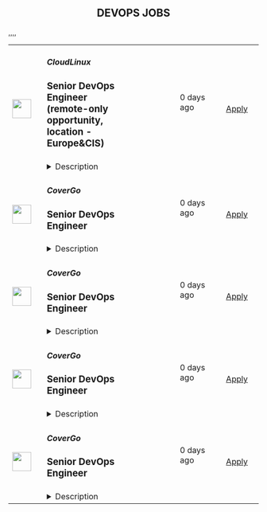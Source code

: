 <div align="center"><h2>DEVOPS JOBS</h2></div><table><tr>
                <td width="100" height="100" rowspan="2">
                    <img src="https://pbs.twimg.com/profile_images/696718028084482050/ymY3OEPk_400x400.png" width="38px" height="auto">
                </td>
                <td width="300">
                    <h5>CloudLinux</h5>
                    <h3>Senior DevOps Engineer (remote-only opportunity, location - Europe&CIS)</h3>
                </td>
                <td width="300">
                    <code></code>
                </td>
                <td width="200">
                <text>0 days ago</text>
                </td>
                <td width="100" rowspan="2">
                <a href="https://apply.workable.com/cloudlinux-1/j/5B2E9E7F04" align="right" target="_blank">Apply</a>
                </td>
            </tr>
            <tr>
                <td colspan="3">
                <details><summary>Description</summary>
                <p>We are looking for an <strong>DevOps Engineer</strong> to become a member of the CloudLinux infrastructure team. Our team is entrusted with a wide range of responsibilities, from managing access and providing compute resources and services to everyone in the company, to developing our own infrastructure projects and automations.</p><p><strong>This job is perfect for you if you:</strong></p><ul> <li>Have a solid foundation in Linux systems and networking</li> <li>Eager to expand your knowledge of new technologies</li> <li>Are able to independently learn about problems and troubleshoot them, eventually coming up with a solution</li> <li>Committed to helping people in resolving their issues.</li> <li>Passionate about topics like infrastructure, DevOps and system administration</li> </ul><p></p><h3>Requirements: </h3><p><strong>Responsibilities</strong></p><p>As a part of Infrastructure team you are responsible for effective tracking and timely resolution of tasks such as:</p><ul> <li>User management: onboarding/offboarding procedures and access management</li> <li>Server management: installing new and keeping track of existing production hosts on bare metal, public and private cloud.</li> <li>Managing DNS records, domain purchases, transfers or discontinuations.</li> <li>Security tasks: firewall configuration and regular OS updates.</li> <li>Monitoring and incident resolution: responding to incidents and ensuring minimal disruption to services.</li> <li>Create new services and integrate them in current infrastructure in alignment with the specifications provided by the development teams.</li> <li>Develop and implement CI/CD pipelines to automate routine administration tasks.</li> <li>Write and maintain documentation for services, tasks and procedures.</li> </ul><p><strong>Qualifications and Skills</strong></p><ul> <li>In-depth understanding of RHEL operating systems and its derivatives, including CentOS and AlmaLinux.</li> <li>Comprehensive knowledge of network fundamentals</li> <li>Experience with various compute environments, such as bare-metal servers, virtual machines, and containers.</li> <li>Good knowledge on how to monitor infrastructure components and services.</li> <li>Familiarity with Ansible and other configuration management tools.</li> <li>Proficiency in both spoken and written English, with the ability to produce clear and concise documentation.</li> <li>Eagerness to learn new concepts quickly for independent troubleshooting and issue resolution.</li> <li>Experience with at least one commercial cloud provider, such as AWS, Azure, or GCP.</li> <li>Familiarity with at least one common scripting language, such as Bash or Python.</li> <li>Experience with CI/CD tools like Gitlab or Jenkins.</li> <li>Familiarity with the Git version control system.</li> </ul><h3>Benefits: </h3><p><strong>What's in it for you?</strong></p><ul> <li>A focus on professional development; </li> <li>Interesting and challenging projects</li> <li>Flexible working hours</li> <li>Paid one month vacation per year and unlimited sick leave</li> <li>Medical insurance reimbursement</li> <li>Co-working and gym/sports reimbursement</li> <li>The opportunity to receive a reward for the most innovative idea that the company can patent</li> </ul><p><em>By applying for this position, you agree with </em><a href="https://cloudlinux.com/privacy-policy" rel="nofollow noreferrer noopener" class="external"><em>Cloudlinux Privacy Policy</em></a><em> and give us your consent to maintain and process your personal data with this respect. Please read our Privacy Policy for more information.</em></p>
                </details>
                </td>
            </tr>,<tr>
                <td width="100" height="100" rowspan="2">
                    <img src="https://pbs.twimg.com/profile_images/1382655628523364355/MWPIbbID_400x400.jpg" width="38px" height="auto">
                </td>
                <td width="300">
                    <h5>CoverGo</h5>
                    <h3>Senior DevOps Engineer</h3>
                </td>
                <td width="300">
                    <code></code>
                </td>
                <td width="200">
                <text>0 days ago</text>
                </td>
                <td width="100" rowspan="2">
                <a href="https://apply.workable.com/covergo/j/A7FF800EEE" align="right" target="_blank">Apply</a>
                </td>
            </tr>
            <tr>
                <td colspan="3">
                <details><summary>Description</summary>
                <p><strong>Top 3 Reasons To Join Us</strong></p><ul> <li>Competitive Salary</li> <li>100% Remote</li> <li>Working on the latest tech for the Insurtech Market Leader</li> </ul><p><strong>About Us</strong></p><p>At CoverGo, our mission is to empower all insurance companies to make insurance 100% digital and accessible to everyone.</p><ul> <li>We are a leading global no-code insurance platform for health, life, and P&amp;C</li> <li>We’re the winner of the Insurtech of the Year in all of Asia and other awards globally</li> <li>We work with insurance enterprise clients such as AXA, Bupa, MSIG, Dai-ichi, Bank of China Group Insurance, and many more</li> <li>We're an international, diverse team of over 120 people with 30 nationalities and team members working remotely from all over the world</li> <li>We are fully funded and backed by reputable VC funds and strategic institutional investors</li> <li>We have a global presence in Asia, EMEA and the Americas</li> <li>We’ve grown our annualized revenue by over 30x since January 2021</li> <li>We’re constantly working towards making CoverGo a workplace that you love coming to. We deeply believe that bringing together a diversity of thoughts, expressions, and perspectives is key to building the best culture for equally diverse communities all over the world</li> </ul><p><strong>About the Role</strong></p><p>As a Senior DevOps Engineer, you will leverage your extensive experience in software and systems engineering to lead the design and implementation of large-scale, fault-tolerant systems. You will play a crucial role in ensuring the reliability, availability, and scalability of both internal and external services, driving continuous improvement through automation and optimized infrastructure development.</p><p><strong>What You Will Do</strong></p><ul> <li>Designing and developing advanced automation solutions to eliminate manual processes and enhance system reliability.</li> <li>Managing complex distributed systems that dynamically adapt to various deployment models and evolving customer demands.</li> <li>Collaborating closely with cross-functional teams to integrate new technologies and improve system architecture.</li> <li>Leading efforts in system debugging, optimization, and proactive monitoring to maintain high performance and availability.</li> </ul><p><strong>What We Need</strong></p><ul> <li>Bachelor's degree in Computer Science, a related technical field, or equivalent practical experience.</li> <li>Minimum of 5 years of experience in DevOps or a related field.</li> <li>Extensive experience programming in multiple languages such as Python, Java, Go, etc.</li> <li>Strong knowledge of deploying and debugging applications on Kubernetes.</li> <li>Deep knowledge of Unix/Linux internals, networking concepts (routing, DNS, SDN), and cloud platforms (AWS, GCP, Azure).</li> <li>Proven track record in designing and deploying distributed systems at scale.</li> <li>Strong expertise in infrastructure-as-code tools (e.g., Terraform, Ansible) and container orchestration (e.g., Kubernetes).</li> <li>Ability to diagnose complex system issues and implement effective solutions.</li> </ul><p><strong>Preferred Qualifications</strong></p><ul> <li>Experience leading projects in system or network automation.</li> <li>Proficiency in CI/CD pipelines (e.g., GitHub Actions, FluxCD) and observability tools (e.g., Prometheus, Loki).</li> <li>Demonstrated ability to mentor and coach junior engineers.</li> <li>Innovative mindset with a proactive approach to shaping future technical strategies.</li> </ul><p><strong>Technologies You'll Work With</strong></p><ul> <li>Kubernetes: Custom Controllers, Advanced Deployment Strategies</li> <li>Cloud Platforms: AWS, GCP, Azure</li> <li>Infrastructure-as-Code: Terraform, Ansible</li> <li>Observability: Prometheus, Grafana, ELK Stack</li> <li>CI/CD: GitHub Actions, Jenkins</li> <li>Scripting: Python, Go, Bash</li> </ul><p><strong>Why You'll Love Working Here</strong></p><ul> <li>Fully Remote</li> <li>Flexible Leave</li> <li>International Environment</li> <li>Competitive renumeration package</li> <li>Performance Bonus</li> <li>Stock Options after 6 months</li> <li>Company activities and events</li> <li>Learning and development plan</li> <li>Remote work allowance</li> </ul><p><strong>CoverGo Company</strong><a href="https://www.youtube.com/watch?v=YI0ezLxvFvA" rel="nofollow noreferrer noopener" class="external"><strong> Video</strong></a></p><p>By submitting your application, you confirm that you have read, understood, and accepted the content of CoverGo’s <a href="https://apply.workable.com/covergo/gdpr_policy?lng=en" target="_blank" rel="nofollow noreferrer noopener" class="external">Privacy Notice</a> and you consent to the processing of your data as part of this application.</p><h3>Requirements: </h3><h3>Benefits: </h3>
                </details>
                </td>
            </tr>,<tr>
                <td width="100" height="100" rowspan="2">
                    <img src="https://pbs.twimg.com/profile_images/1382655628523364355/MWPIbbID_400x400.jpg" width="38px" height="auto">
                </td>
                <td width="300">
                    <h5>CoverGo</h5>
                    <h3>Senior DevOps Engineer</h3>
                </td>
                <td width="300">
                    <code></code>
                </td>
                <td width="200">
                <text>0 days ago</text>
                </td>
                <td width="100" rowspan="2">
                <a href="https://apply.workable.com/covergo/j/6EE1C14009" align="right" target="_blank">Apply</a>
                </td>
            </tr>
            <tr>
                <td colspan="3">
                <details><summary>Description</summary>
                <p><strong>Top 3 Reasons To Join Us</strong></p><ul> <li>Competitive Salary</li> <li>100% Remote</li> <li>Working on the latest tech for the Insurtech Market Leader</li> </ul><p><strong>About Us</strong></p><p>At CoverGo, our mission is to empower all insurance companies to make insurance 100% digital and accessible to everyone.</p><ul> <li>We are a leading global no-code insurance platform for health, life, and P&amp;C</li> <li>We’re the winner of the Insurtech of the Year in all of Asia and other awards globally</li> <li>We work with insurance enterprise clients such as AXA, Bupa, MSIG, Dai-ichi, Bank of China Group Insurance, and many more</li> <li>We're an international, diverse team of over 120 people with 30 nationalities and team members working remotely from all over the world</li> <li>We are fully funded and backed by reputable VC funds and strategic institutional investors</li> <li>We have a global presence in Asia, EMEA and the Americas</li> <li>We’ve grown our annualized revenue by over 30x since January 2021</li> <li>We’re constantly working towards making CoverGo a workplace that you love coming to. We deeply believe that bringing together a diversity of thoughts, expressions, and perspectives is key to building the best culture for equally diverse communities all over the world</li> </ul><p><strong>About the Role</strong></p><p>As a Senior DevOps Engineer, you will leverage your extensive experience in software and systems engineering to lead the design and implementation of large-scale, fault-tolerant systems. You will play a crucial role in ensuring the reliability, availability, and scalability of both internal and external services, driving continuous improvement through automation and optimized infrastructure development.</p><p><strong>What You Will Do</strong></p><ul> <li>Designing and developing advanced automation solutions to eliminate manual processes and enhance system reliability.</li> <li>Managing complex distributed systems that dynamically adapt to various deployment models and evolving customer demands.</li> <li>Collaborating closely with cross-functional teams to integrate new technologies and improve system architecture.</li> <li>Leading efforts in system debugging, optimization, and proactive monitoring to maintain high performance and availability.</li> </ul><p><strong>What We Need</strong></p><ul> <li>Bachelor's degree in Computer Science, a related technical field, or equivalent practical experience.</li> <li>Minimum of 5 years of experience in DevOps or a related field.</li> <li>Extensive experience programming in multiple languages such as Python, Java, Go, etc.</li> <li>Strong knowledge of deploying and debugging applications on Kubernetes.</li> <li>Deep knowledge of Unix/Linux internals, networking concepts (routing, DNS, SDN), and cloud platforms (AWS, GCP, Azure).</li> <li>Proven track record in designing and deploying distributed systems at scale.</li> <li>Strong expertise in infrastructure-as-code tools (e.g., Terraform, Ansible) and container orchestration (e.g., Kubernetes).</li> <li>Ability to diagnose complex system issues and implement effective solutions.</li> </ul><p><strong>Preferred Qualifications</strong></p><ul> <li>Experience leading projects in system or network automation.</li> <li>Proficiency in CI/CD pipelines (e.g., GitHub Actions, FluxCD) and observability tools (e.g., Prometheus, Loki).</li> <li>Demonstrated ability to mentor and coach junior engineers.</li> <li>Innovative mindset with a proactive approach to shaping future technical strategies.</li> </ul><p><strong>Technologies You'll Work With</strong></p><ul> <li>Kubernetes: Custom Controllers, Advanced Deployment Strategies</li> <li>Cloud Platforms: AWS, GCP, Azure</li> <li>Infrastructure-as-Code: Terraform, Ansible</li> <li>Observability: Prometheus, Grafana, ELK Stack</li> <li>CI/CD: GitHub Actions, Jenkins</li> <li>Scripting: Python, Go, Bash</li> </ul><p><strong>Why You'll Love Working Here</strong></p><ul> <li>Fully Remote</li> <li>Flexible Leave</li> <li>International Environment</li> <li>Competitive renumeration package</li> <li>Performance Bonus</li> <li>Stock Options after 6 months</li> <li>Company activities and events</li> <li>Learning and development plan</li> <li>Remote work allowance</li> </ul><p><strong>CoverGo Company</strong><a href="https://www.youtube.com/watch?v=YI0ezLxvFvA" rel="nofollow noreferrer noopener" class="external"><strong> Video</strong></a></p><p>By submitting your application, you confirm that you have read, understood, and accepted the content of CoverGo’s <a href="https://apply.workable.com/covergo/gdpr_policy?lng=en" target="_blank" rel="nofollow noreferrer noopener" class="external">Privacy Notice</a> and you consent to the processing of your data as part of this application.</p><h3>Requirements: </h3><h3>Benefits: </h3>
                </details>
                </td>
            </tr>,<tr>
                <td width="100" height="100" rowspan="2">
                    <img src="https://pbs.twimg.com/profile_images/1382655628523364355/MWPIbbID_400x400.jpg" width="38px" height="auto">
                </td>
                <td width="300">
                    <h5>CoverGo</h5>
                    <h3>Senior DevOps Engineer</h3>
                </td>
                <td width="300">
                    <code></code>
                </td>
                <td width="200">
                <text>0 days ago</text>
                </td>
                <td width="100" rowspan="2">
                <a href="https://apply.workable.com/covergo/j/2E4279FB8E" align="right" target="_blank">Apply</a>
                </td>
            </tr>
            <tr>
                <td colspan="3">
                <details><summary>Description</summary>
                <p><strong>Top 3 Reasons To Join Us</strong></p><ul> <li>Competitive Salary</li> <li>100% Remote</li> <li>Working on the latest tech for the Insurtech Market Leader</li> </ul><p><strong>About Us</strong></p><p>At CoverGo, our mission is to empower all insurance companies to make insurance 100% digital and accessible to everyone.</p><ul> <li>We are a leading global no-code insurance platform for health, life, and P&amp;C</li> <li>We’re the winner of the Insurtech of the Year in all of Asia and other awards globally</li> <li>We work with insurance enterprise clients such as AXA, Bupa, MSIG, Dai-ichi, Bank of China Group Insurance, and many more</li> <li>We're an international, diverse team of over 120 people with 30 nationalities and team members working remotely from all over the world</li> <li>We are fully funded and backed by reputable VC funds and strategic institutional investors</li> <li>We have a global presence in Asia, EMEA and the Americas</li> <li>We’ve grown our annualized revenue by over 30x since January 2021</li> <li>We’re constantly working towards making CoverGo a workplace that you love coming to. We deeply believe that bringing together a diversity of thoughts, expressions, and perspectives is key to building the best culture for equally diverse communities all over the world</li> </ul><p><strong>About the Role</strong></p><p>As a Senior DevOps Engineer, you will leverage your extensive experience in software and systems engineering to lead the design and implementation of large-scale, fault-tolerant systems. You will play a crucial role in ensuring the reliability, availability, and scalability of both internal and external services, driving continuous improvement through automation and optimized infrastructure development.</p><p><strong>What You Will Do</strong></p><ul> <li>Designing and developing advanced automation solutions to eliminate manual processes and enhance system reliability.</li> <li>Managing complex distributed systems that dynamically adapt to various deployment models and evolving customer demands.</li> <li>Collaborating closely with cross-functional teams to integrate new technologies and improve system architecture.</li> <li>Leading efforts in system debugging, optimization, and proactive monitoring to maintain high performance and availability.</li> </ul><p><strong>What We Need</strong></p><ul> <li>Bachelor's degree in Computer Science, a related technical field, or equivalent practical experience.</li> <li>Minimum of 5 years of experience in DevOps or a related field.</li> <li>Extensive experience programming in multiple languages such as Python, Java, Go, etc.</li> <li>Strong knowledge of deploying and debugging applications on Kubernetes.</li> <li>Deep knowledge of Unix/Linux internals, networking concepts (routing, DNS, SDN), and cloud platforms (AWS, GCP, Azure).</li> <li>Proven track record in designing and deploying distributed systems at scale.</li> <li>Strong expertise in infrastructure-as-code tools (e.g., Terraform, Ansible) and container orchestration (e.g., Kubernetes).</li> <li>Ability to diagnose complex system issues and implement effective solutions.</li> </ul><p><strong>Preferred Qualifications</strong></p><ul> <li>Experience leading projects in system or network automation.</li> <li>Proficiency in CI/CD pipelines (e.g., GitHub Actions, FluxCD) and observability tools (e.g., Prometheus, Loki).</li> <li>Demonstrated ability to mentor and coach junior engineers.</li> <li>Innovative mindset with a proactive approach to shaping future technical strategies.</li> </ul><p><strong>Technologies You'll Work With</strong></p><ul> <li>Kubernetes: Custom Controllers, Advanced Deployment Strategies</li> <li>Cloud Platforms: AWS, GCP, Azure</li> <li>Infrastructure-as-Code: Terraform, Ansible</li> <li>Observability: Prometheus, Grafana, ELK Stack</li> <li>CI/CD: GitHub Actions, Jenkins</li> <li>Scripting: Python, Go, Bash</li> </ul><p><strong>Why You'll Love Working Here</strong></p><ul> <li>Fully Remote</li> <li>Flexible Leave</li> <li>International Environment</li> <li>Competitive renumeration package</li> <li>Performance Bonus</li> <li>Stock Options after 6 months</li> <li>Company activities and events</li> <li>Learning and development plan</li> <li>Remote work allowance</li> </ul><p><strong>CoverGo Company</strong><a href="https://www.youtube.com/watch?v=YI0ezLxvFvA" rel="nofollow noreferrer noopener" class="external"><strong> Video</strong></a></p><p>By submitting your application, you confirm that you have read, understood, and accepted the content of CoverGo’s <a href="https://apply.workable.com/covergo/gdpr_policy?lng=en" target="_blank" rel="nofollow noreferrer noopener" class="external">Privacy Notice</a> and you consent to the processing of your data as part of this application.</p><h3>Requirements: </h3><h3>Benefits: </h3>
                </details>
                </td>
            </tr>,<tr>
                <td width="100" height="100" rowspan="2">
                    <img src="https://pbs.twimg.com/profile_images/1382655628523364355/MWPIbbID_400x400.jpg" width="38px" height="auto">
                </td>
                <td width="300">
                    <h5>CoverGo</h5>
                    <h3>Senior DevOps Engineer</h3>
                </td>
                <td width="300">
                    <code></code>
                </td>
                <td width="200">
                <text>0 days ago</text>
                </td>
                <td width="100" rowspan="2">
                <a href="https://apply.workable.com/covergo/j/28F3F837E3" align="right" target="_blank">Apply</a>
                </td>
            </tr>
            <tr>
                <td colspan="3">
                <details><summary>Description</summary>
                <p><strong>Top 3 Reasons To Join Us</strong></p><ul> <li>Competitive Salary</li> <li>International Environment</li> <li>Working on the latest tech for the Insurtech Market Leader</li> </ul><p><strong>About Us</strong></p><p>At CoverGo, our mission is to empower all insurance companies to make insurance 100% digital and accessible to everyone.</p><ul> <li>We are a leading global no-code insurance platform for health, life, and P&amp;C</li> <li>We’re the winner of the Insurtech of the Year in all of Asia and other awards globally</li> <li>We work with insurance enterprise clients such as AXA, Bupa, MSIG, Dai-ichi, Bank of China Group Insurance, and many more</li> <li>We're an international, diverse team of over 120 people with 30 nationalities and team members working remotely from all over the world</li> <li>We are fully funded and backed by reputable VC funds and strategic institutional investors</li> <li>We have a global presence in Asia, EMEA and the Americas</li> <li>We’ve grown our annualized revenue by over 30x since January 2021</li> <li>We’re constantly working towards making CoverGo a workplace that you love coming to. We deeply believe that bringing together a diversity of thoughts, expressions, and perspectives is key to building the best culture for equally diverse communities all over the world</li> </ul><p><strong>About the Role</strong></p><p>As a Senior DevOps Engineer, you will leverage your extensive experience in software and systems engineering to lead the design and implementation of large-scale, fault-tolerant systems. You will play a crucial role in ensuring the reliability, availability, and scalability of both internal and external services, driving continuous improvement through automation and optimized infrastructure development.</p><p><strong>What You Will Do</strong></p><ul> <li>Designing and developing advanced automation solutions to eliminate manual processes and enhance system reliability.</li> <li>Managing complex distributed systems that dynamically adapt to various deployment models and evolving customer demands.</li> <li>Collaborating closely with cross-functional teams to integrate new technologies and improve system architecture.</li> <li>Leading efforts in system debugging, optimization, and proactive monitoring to maintain high performance and availability.</li> </ul><p><strong>What We Need</strong></p><ul> <li>Bachelor's degree in Computer Science, a related technical field, or equivalent practical experience.</li> <li>Minimum of 5 years of experience in DevOps or a related field.</li> <li>Extensive experience programming in multiple languages such as Python, Java, Go, etc.</li> <li>Strong knowledge of deploying and debugging applications on Kubernetes.</li> <li>Deep knowledge of Unix/Linux internals, networking concepts (routing, DNS, SDN), and cloud platforms (AWS, GCP, Azure).</li> <li>Proven track record in designing and deploying distributed systems at scale.</li> <li>Strong expertise in infrastructure-as-code tools (e.g., Terraform, Ansible) and container orchestration (e.g., Kubernetes).</li> <li>Ability to diagnose complex system issues and implement effective solutions.</li> </ul><p><strong>Preferred Qualifications</strong></p><ul> <li>Experience leading projects in system or network automation.</li> <li>Proficiency in CI/CD pipelines (e.g., GitHub Actions, FluxCD) and observability tools (e.g., Prometheus, Loki).</li> <li>Demonstrated ability to mentor and coach junior engineers.</li> <li>Innovative mindset with a proactive approach to shaping future technical strategies.</li> </ul><p><strong>Technologies You'll Work With</strong></p><ul> <li>Kubernetes: Custom Controllers, Advanced Deployment Strategies</li> <li>Cloud Platforms: AWS, GCP, Azure</li> <li>Infrastructure-as-Code: Terraform, Ansible</li> <li>Observability: Prometheus, Grafana, ELK Stack</li> <li>CI/CD: GitHub Actions, Jenkins</li> <li>Scripting: Python, Go, Bash</li> </ul><p><strong>Why You'll Love Working Here</strong></p><ul> <li>Competitive renumeration package</li> <li>International Environment</li> <li>15 days annual leave</li> <li>13th-Month Pay</li> <li>Performance Bonus</li> <li>Stock Options after 6 months</li> <li>Company activities and events</li> <li>Learning and development plan</li> </ul><p><strong>CoverGo Company</strong><a href="https://www.youtube.com/watch?v=YI0ezLxvFvA" rel="nofollow noreferrer noopener" class="external"><strong> Video</strong></a></p><p>By submitting your application, you confirm that you have read, understood, and accepted the content of CoverGo’s <a href="https://apply.workable.com/covergo/gdpr_policy?lng=en" target="_blank" rel="nofollow noreferrer noopener" class="external">Privacy Notice</a> and you consent to the processing of your data as part of this application.</p><h3>Requirements: </h3><h3>Benefits: </h3>
                </details>
                </td>
            </tr></table>